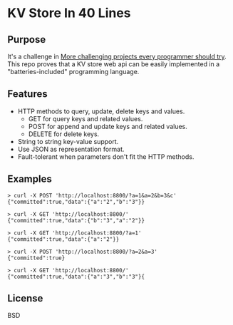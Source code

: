 # KV Store In 40 Lines
## Purpose
It's a challenge in [More challenging projects every programmer should try](https://web.eecs.utk.edu/~azh/blog/morechallengingprojects.html). This repo proves that a KV store web api can be easily implemented in a "batteries-included" programming language.

## Features
- HTTP methods to query, update, delete keys and values.
  - GET for query keys and related values.
  - POST for append and update keys and related values.
  - DELETE for delete keys.
- String to string key-value support.
- Use JSON as representation format.
- Fault-tolerant when parameters don't fit the HTTP methods.

## Examples
```
> curl -X POST 'http://localhost:8800/?a=1&a=2&b=3&c'
{"committed":true,"data":{"a":"2","b":"3"}}

> curl -X GET 'http://localhost:8800/'
{"committed":true,"data":{"b":"3","a":"2"}}

> curl -X GET 'http://localhost:8800/?a=1'
{"committed":true,"data":{"a":"2"}}

> curl -X POST 'http://localhost:8800/?a=2&a=3'
{"committed":true}

> curl -X GET 'http://localhost:8800/'
{"committed":true,"data":{"a":"3","b":"3"}{
```

## License
BSD
